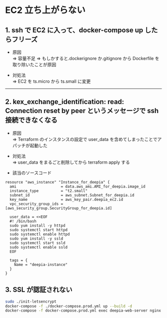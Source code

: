 # EC2 立ち上がらない

## 1. ssh で EC2 に入って、docker-compose up したらフリーズ

- 原因<br>
  => 容量不足
  => もしかすると.dockerignore か.gitignore から Dockerfile を取り除いたことが原因

- 対処法<br>
  => EC2 を ts.micro から ts.small に変更

<hr>

## 2. kex_exchange_identification: read: Connection reset by peer というメッセージで ssh 接続できなくなる

- 原因<br>
  => Terraform のインスタンスの設定で user_data を含めてしまったことでアパッチが起動した

- 対処法<br>
  => user_data をまるごと削除してから terraform apply する

- 該当のソースコード

```hcl
resource "aws_instance" "Instance_for_deepia" {
  ami                    = data.aws_ami.AMI_for_deepia.image_id
  instance_type          = "t2.small"
  subnet_id              = aws_subnet.Subnet_for_deepia.id
  key_name               = aws_key_pair.deepia_ec2.id
  vpc_security_group_ids = [aws_security_group.SecurityGroup_for_deepia.id]

  user_data = <<EOF
  #! /bin/bash
  sudo yum install -y httpd
  sudo systemctl start httpd
  sudo systemctl enable httpd
  sudo yum install -y ssld
  sudo systemctl start ssld
  sudo systemctl enable ssld
  EOF

  tags = {
    Name = "deepia-instance"
  }
}
```

## 3. SSL が認証されない

```sh
sudo ./init-letsencrypt
docker-compose -f ./docker-compose.prod.yml up --build -d
docker-compose -f docker-compose.prod.yml exec deepia-web-server nginx -s reload
```

